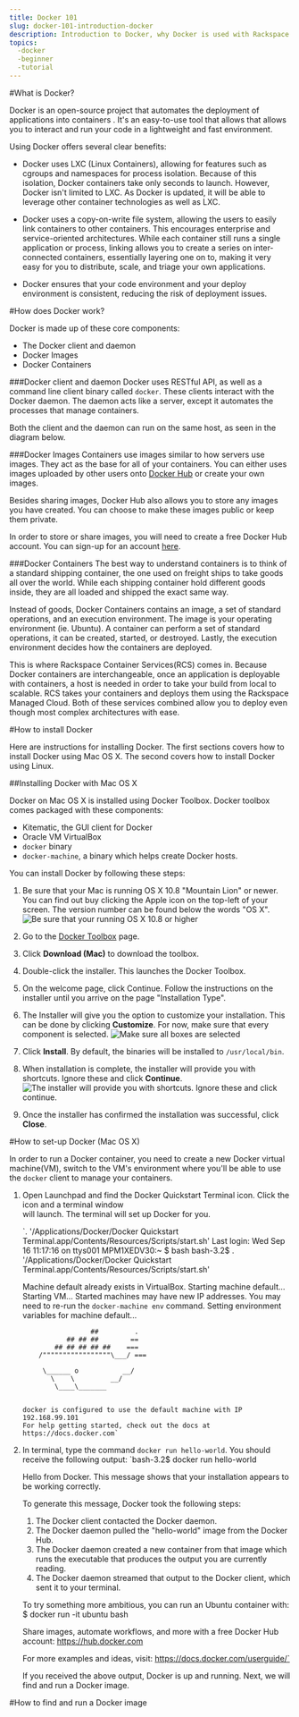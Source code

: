 ```yaml
---
title: Docker 101
slug: docker-101-introduction-docker
description: Introduction to Docker, why Docker is used with Rackspace Container Services, and instructions on how to install and use Docker.
topics:
  -docker
  -beginner
  -tutorial
---
```


#What is Docker?

Docker is an open-source project that automates the deployment of applications
into containers <!--link to Containers 101-->. It's an easy-to-use tool that
allows that allows you to interact and run your code in a lightweight and fast
environment.

Using Docker offers several clear benefits:

* Docker uses LXC (Linux Containers), allowing for features such as cgroups and namespaces
  for process isolation. Because of this isolation, Docker containers take only seconds to launch.
  However, Docker isn't limited to LXC. As Docker is updated, it will
  be able to leverage other container technologies as well as LXC.

* Docker uses a copy-on-write file system, allowing the users to easily link containers
  to other containers. This encourages enterprise and service-oriented architectures. While
  each container still runs a single application or process, linking allows you to create a
  series on inter-connected containers, essentially layering one on to, making it very easy for you to distribute, scale,
  and triage your own applications.

* Docker ensures that your code environment and your deploy environment is consistent,
  reducing the risk of deployment issues.

#How does Docker work?

Docker is made up of these core components:

* The Docker client and daemon
* Docker Images
* Docker Containers

###Docker client and daemon
Docker uses RESTful API, as well as a command line client binary called `docker`.
These clients interact with the Docker daemon. The daemon acts like a server, except
it automates the processes that manage containers.

Both the client and the daemon can run on the same host, as seen in the diagram
below.

###Docker Images
Containers use images similar to how servers use images. They act as the base
for all of your containers. You can either uses images uploaded by other
users onto [Docker Hub](https://hub.docker.com/explore/) or create your own images.

Besides sharing images, Docker Hub also allows you to store any images you have
created. You can choose to make these images public or keep them private.

In order to store or share images, you will need to create a free Docker Hub account.
You can sign-up for an account [here](https://hub.docker.com/).

###Docker Containers
The best way to understand containers is to think of a standard shipping container,
the one used on freight ships to take goods all over the world. While each shipping
container hold different goods inside, they are all loaded and shipped the exact same way.

Instead of goods, Docker Containers contains an image, a set of standard operations,
and an execution environment. The image is your operating environment (ie. Ubuntu).
A container can perform a set of standard operations, it can be created, started, or
destroyed. Lastly, the execution environment decides how the containers are deployed.

<!--diagram explaining Docker containers here-->

This is where Rackspace Container Services(RCS) comes in. Because Docker containers
are interchangeable, once an application is deployable with containers, a host is needed
in order to take your build from local to scalable. RCS takes your containers and
deploys them using the Rackspace Managed Cloud. Both of these services combined allow you
to deploy even though most complex architectures with ease.

#How to install Docker

Here are instructions for installing Docker. The first sections covers how to
install Docker using Mac OS X. The second covers how to install Docker using Linux.

##Installing Docker with Mac OS X

Docker on Mac OS X is installed using Docker Toolbox. Docker toolbox comes packaged
with these components:

* Kitematic, the GUI client for Docker
* Oracle VM VirtualBox
* `docker` binary
* `docker-machine`, a binary which helps create Docker hosts.

You can install Docker by following these steps:

1. Be sure that your Mac is running OS X 10.8 "Mountain Lion" or newer. You can
   find out buy clicking the Apple icon on the top-left of your screen. The version
   number can be found below the words "OS X".
   ![Be sure that your running OS X 10.8 or higher](/_assets/img/002-docker-101/mac-version.png)

2. Go to the [Docker Toolbox](https://www.docker.com/toolbox) page.

3. Click **Download (Mac)** to download the toolbox.

4. Double-click the installer. This launches the Docker Toolbox.

5. On the welcome page, click Continue. Follow the instructions on the installer
   until you arrive on the page "Installation Type".

6. The Installer will give you the option to customize your installation. This
   can be done by clicking **Customize**. For now, make sure that every component
   is selected.
   ![Make sure all boxes are selected](/_assets/img/002-docker-101/mac-toolbox-install-type.png)

7. Click **Install**. By default, the binaries will be installed to `/usr/local/bin`.

8. When installation is complete, the installer will provide you with shortcuts. Ignore
   these and click **Continue**.
   ![The installer will provide you with shortcuts. Ignore these and click continue.](/_assets/img/002-docker-101/mac-toolbox-install-apps.png)

9. Once the installer has confirmed the installation was successful, click **Close**.

#How to set-up Docker (Mac OS X)

In order to run a Docker container, you need to create a new Docker virtual machine(VM),
switch to the VM's environment where you'll be able to use the `docker` client to manage your
containers.

1. Open Launchpad and find the Docker Quickstart Terminal icon. Click the icon and a terminal window  
   will launch. The terminal will set up Docker for you.

   `. '/Applications/Docker/Docker Quickstart Terminal.app/Contents/Resources/Scripts/start.sh'
   Last login: Wed Sep 16 11:17:16 on ttys001
   MPM1XEDV30:~ $ bash
   bash-3.2$ . '/Applications/Docker/Docker Quickstart Terminal.app/Contents/Resources/Scripts/start.sh'

   Machine default already exists in VirtualBox.
   Starting machine default...
   Starting VM...
   Started machines may have new IP addresses. You may need to re-run the `docker-machine env` command.
   Setting environment variables for machine default...



                        ##         .
                  ## ## ##        ==
               ## ## ## ## ##    ===
           /"""""""""""""""""\___/ ===
      ~~~ {~~ ~~~~ ~~~ ~~~~ ~~~ ~ /  ===- ~~~
           \______ o           __/
             \    \         __/
              \____\_______


   docker is configured to use the default machine with IP 192.168.99.101
   For help getting started, check out the docs at https://docs.docker.com`

2. In terminal, type the command `docker run hello-world`. You should receive the following output:
   `bash-3.2$ docker run hello-world

   Hello from Docker.
   This message shows that your installation appears to be working correctly.

   To generate this message, Docker took the following steps:
   1. The Docker client contacted the Docker daemon.
   2. The Docker daemon pulled the "hello-world" image from the Docker Hub.
   3. The Docker daemon created a new container from that image which runs the
    executable that produces the output you are currently reading.
    4. The Docker daemon streamed that output to the Docker client, which sent it
    to your terminal.

    To try something more ambitious, you can run an Ubuntu container with:
    $ docker run -it ubuntu bash

    Share images, automate workflows, and more with a free Docker Hub account:
    https://hub.docker.com

    For more examples and ideas, visit:
    https://docs.docker.com/userguide/`

    If you received the above output, Docker is up and running. Next, we will find
    and run a Docker image.

#How to find and run a Docker image
